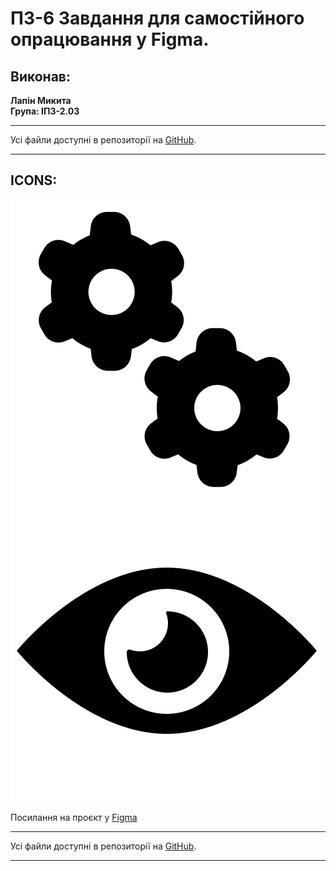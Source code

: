 # ПЗ-6 Завдання для самостійного опрацювання у Figma.

## Виконав:

**Лапін Микита**  
**Група: ІПЗ-2.03**

---

Усі файли доступні в репозиторії на [GitHub](https://github.com/ni-cookie/UXUIuniversity/tree/main).

---

## ICONS:

![FirstICON_SOLID](<FirstICON_SOLID.svg>)
![SecondICON_SOLID](<SecondICON_SOLID.svg>)

Посилання на проєкт у [Figma](https://www.figma.com/design/8YFtcnixMu29v8ATjRuZEG/2-icons-SOLID?node-id=2-41&t=EYTuIw8yREEYcWJ8-1)

---

Усі файли доступні в репозиторії на [GitHub](https://github.com/ni-cookie/UXUIuniversity/tree/main).

---
